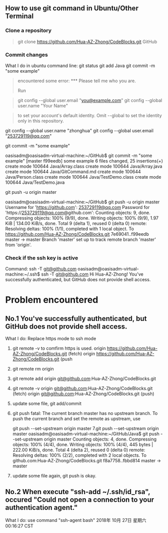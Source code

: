 ## How to use git command in Ubuntu/Other Terminal

### Clone a repository
> git clone https://github.com/Hua-AZ-Zhong/CodeBlocks.git GitHub

### Commit changes
What I do in ubuntu command line:
git status
git add Java
git commit -m "some example"

> encountered some error:
> *** Please tell me who you are.
>
> Run

>  git config --global user.email "you@example.com"
>  git config --global user.name "Your Name"

> to set your account's default identity.
> Omit --global to set the identity only in this repository.

git config --global user.name "zhonghua"
git config --global user.email "253729119@qq.com"

git commit -m "some example"

oasisadm@oasisadm-virtual-machine:~/GitHub$ git commit -m "some example"
[master f99eedb] some example
 6 files changed, 25 insertions(+)
 create mode 100644 Java/Array.class
 create mode 100644 Java/Array.java
 create mode 100644 Java/GitCommand.md
 create mode 100644 Java/Person.class
 create mode 100644 Java/TestDemo.class
 create mode 100644 Java/TestDemo.java

git push -u origin master

oasisadm@oasisadm-virtual-machine:~/GitHub$ git push -u origin master
Username for 'https://github.com': 253729119@qq.com
Password for 'https://253729119@qq.com@github.com': 
Counting objects: 9, done.
Compressing objects: 100% (9/9), done.
Writing objects: 100% (9/9), 1.97 KiB | 134.00 KiB/s, done.
Total 9 (delta 1), reused 0 (delta 0)
remote: Resolving deltas: 100% (1/1), completed with 1 local object.
To https://github.com/Hua-AZ-Zhong/CodeBlocks.git
   7e69041..f99eedb  master -> master
Branch 'master' set up to track remote branch 'master' from 'origin'.


### Check if the ssh key is active
Command: ssh -T git@github.com
oasisadm@oasisadm-virtual-machine:~/.ssh$ ssh -T git@github.com
Hi Hua-AZ-Zhong! You've successfully authenticated, but GitHub does not provide shell access.

# Problem encountered
## No.1 You've successfully authenticated, but GitHub does not provide shell access.
What I do: Replace https mode to ssh mode
1. git remote -v     to comfirm https is used.
origin	https://github.com/Hua-AZ-Zhong/CodeBlocks.git (fetch)
origin	https://github.com/Hua-AZ-Zhong/CodeBlocks.git (push
2. git remote rm origin
3. git remote add origin git@github.com:Hua-AZ-Zhong/CodeBlocks.git
4. git remote -v
origin	git@github.com:Hua-AZ-Zhong/CodeBlocks.git (fetch)
origin	git@github.com:Hua-AZ-Zhong/CodeBlocks.git (push)
5. update some file, git add/commit
6. git push
fatal: The current branch master has no upstream branch.
To push the current branch and set the remote as upstream, use

    git push --set-upstream origin master
7.git push --set-upstream origin master
oasisadm@oasisadm-virtual-machine:~/GitHub/Java$ git push --set-upstream origin master
Counting objects: 4, done.
Compressing objects: 100% (4/4), done.
Writing objects: 100% (4/4), 445 bytes | 222.00 KiB/s, done.
Total 4 (delta 2), reused 0 (delta 0)
remote: Resolving deltas: 100% (2/2), completed with 2 local objects.
To github.com:Hua-AZ-Zhong/CodeBlocks.git
   f8a7758..fbbd814  master -> master
8. update some file again, git push is okay.

## No.2 When execute "ssh-add ~/.ssh/id_rsa", occured "Could not open a connection to your authentication agent."
What I do: use command "ssh-agent bash"
2018年 10月 27日 星期六 00:16:27 CST
